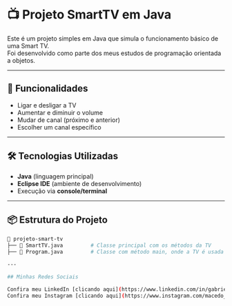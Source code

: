 # 📺 Projeto SmartTV em Java

Este é um projeto simples em Java que simula o funcionamento básico de uma Smart TV.  
Foi desenvolvido como parte dos meus estudos de programação orientada a objetos.

---

## 🚀 Funcionalidades

- Ligar e desligar a TV
- Aumentar e diminuir o volume
- Mudar de canal (próximo e anterior)
- Escolher um canal específico

---

## 🛠️ Tecnologias Utilizadas

- **Java** (linguagem principal)
- **Eclipse IDE** (ambiente de desenvolvimento)
- Execução via **console/terminal**

---

## 📦 Estrutura do Projeto

```bash
📁 projeto-smart-tv
├── 📄 SmartTV.java         # Classe principal com os métodos da TV
├── 📄 Program.java         # Classe com método main, onde a TV é usada

---

## Minhas Redes Sociais

Confira meu LinkedIn [clicando aqui](https://www.linkedin.com/in/gabriel-macedo-a0a713170)
Confira meu Instagram [clicando aqui](https://www.instagram.com/macedo_bg)

